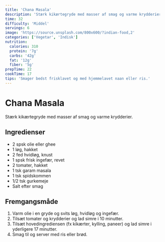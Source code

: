 ```yaml
---
title: 'Chana Masala'
description: 'Stærk kikærtegryde med masser af smag og varme krydderier.'
time: 32
difficulty: 'Middel'
servings: 6
image: 'https://source.unsplash.com/800x600/?indian-food,2'
categories: ['Vegetar', 'Indisk']
nutrition:
  calories: 310
  protein: '7g'
  carbs: '42g'
  fat: '12g'
  fiber: '5g'
prepTime: 22
cookTime: 17
tips: 'Smager bedst frisklavet og med hjemmelavet naan eller ris.'
---
```


# Chana Masala

Stærk kikærtegryde med masser af smag og varme krydderier.

## Ingredienser

- 2 spsk olie eller ghee  
- 1 løg, hakket  
- 2 fed hvidløg, knust  
- 1 spsk frisk ingefær, revet  
- 2 tomater, hakket  
- 1 tsk garam masala  
- 1 tsk spidskommen  
- 1/2 tsk gurkemeje  
- Salt efter smag

## Fremgangsmåde

1. Varm olie i en gryde og svits løg, hvidløg og ingefær.
2. Tilsæt tomater og krydderier og lad simre i 10 minutter.
3. Tilsæt hovedingrediensen (fx kikærter, kylling, paneer) og lad simre i yderligere 17 minutter.
4. Smag til og server med ris eller brød.
